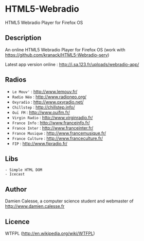 HTML5-Webradio
==============

HTML5 Webradio Player for Firefox OS


Description
-----------
An online HTML5 Webradio Player for Firefox OS (work with https://github.com/kranack/HTML5-Webradio-serv)

Latest app version online : http://i.sa.123.fr/uploads/webradio-app/


Radios
------

* `Le Mouv'` : http://www.lemouv.fr/
* `Radio Néo` : http://www.radioneo.org/
* `Oxyradio` : http://www.oxyradio.net/
* `Chillstep` : http://chillstep.info/
* `Ouï FM` : http://www.ouifm.fr/
* `Virgin Radio` : http://www.virginradio.fr/
* `France Info` : http://www.franceinfo.fr/
* `France Inter` : http://www.franceinter.fr/
* `France Musique` : http://www.francemusique.fr/
* `France Culture` : http://www.franceculture.fr/
* `FIP` : http://www.fipradio.fr/
	

Libs
----

	- Simple HTML DOM
	- Icecast
	

Author
------

Damien Calesse, a computer science student and webmaster of http://www.damien.calesse.fr


Licence
-------

WTFPL (http://en.wikipedia.org/wiki/WTFPL)
